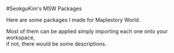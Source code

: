 #SeokguKim's MSW Packages

Here are some packages I made for Maplestory World.

Most of them can be applied simply importing each one onto your workspace,  
if not, there would be some descriptions.
